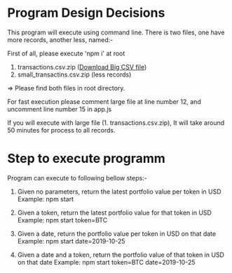 # Program Design Decisions

This program will execute using command line. 
There is two files, one have more records, another less, named:-

First of all, please execute 'npm i' at root

1. transactions.csv.zip (<a href="https://s3-ap-southeast-1.amazonaws.com/static.propine.com/transactions.csv.zip">Download Big CSV file</a>)
2. small_transactins.csv.zip (less records)

=> Please find both files in root directory.

For fast execution please comment large file at line number 12, and uncomment line number 15 in app.js

If you will execute with large file (1. transactions.csv.zip), It will take around 50 minutes for process to all records. 


# Step to execute programm

Program can execute to following bellow steps:- 

1. Given no parameters, return the latest portfolio value per token in USD
   Example: npm start

2. Given a token, return the latest portfolio value for that token in USD
   Example: npm start token=BTC

3. Given a date, return the portfolio value per token in USD on that date
    Example: npm start date=2019-10-25

4. Given a date and a token, return the portfolio value of that token in USD on that date
    Example: npm start token=BTC date=2019-10-25
